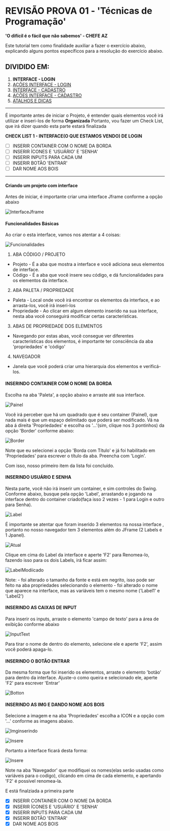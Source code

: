 # REVISÃO PROVA 01 - 'Técnicas de Programação' 

**'O difícil é o fácil que não sabemos' - CHEFE AZ**

Este tutorial tem como finalidade auxiliar a fazer o exercício abaixo, explicando alguns pontos específicos para a resolução do exercício abaixo.

## DIVIDIDO EM:
1. **INTERFACE - LOGIN**
2. [AÇÕES INTERFACE - LOGIN](02%20-%20AÇÕES%20INTERFACE%20-%20LOGIN.md)
3. [INTERFACE - CADASTRO](03%20-%20INTERFACE%20-CADASTRO.md)
4. [AÇÕES INTERFACE - CADASTRO](04%20-%20AÇÕES%20DA%20INTERFACE%20-%20CADASTRO.md)
5. [ATALHOS E DICAS](05%20-%20ATALHOS%20e%20DICAS.md)
---
É importante antes de iniciar o Projeto, é entender quais elementos você irá utilizar e inseri-los de forma <strong>Organizada</strong>
Portanto, vou fazer um Check List, que irá dizer quando esta parte estará finalizada

**CHECK LIST 1 - INTERFACE(O QUE ESTAMOS VENDO) DE LOGIN**
- [ ] INSERIR CONTAINER COM O NOME DA BORDA
- [ ] INSERIR ÍCONES E 'USUÁRIO' E 'SENHA'
- [ ] INSERIR INPUTS PARA CADA UM
- [ ] INSERIR BOTÃO 'ENTRAR'
- [ ] DAR NOME AOS BOIS

---

#### Criando um projeto com interface 
Antes de iniciar, é importante criar uma interface Jframe conforme a opção abaixo

![InterfaceJframe](img/01.png)


#### Funcionalidades Básicas
Ao criar o esta interface, vamos nos atentar a 4 coisas:

![Funcionalidades](img/02.png)


1. ABA CÓDIGO / PROJETO
  - Projeto - É a aba que mostra a interface e você adiciona seus elementos de interface.
  - Código - É a aba que você insere seu código, e dá funcionalidades para os elementos da interface.

2.  ABA PALETA / PROPRIEDADE
  - Paleta - Local onde você irá encontrar os elementos da interface, e ao arrasta-los, você irá inseri-los
  - Propriedade - Ao clicar em algum elemento inserido na sua interface, nesta aba você conseguirá modificar certas características.
  
3. ABAS DE PROPRIEDADE DOS ELEMENTOS
  - Navegando por estas abas, você consegue ver diferentes características dos elementos, é importante ter consciência da aba 'propriedades' e 'código'
  
4. NAVEGADOR
  - Janela que você poderá criar uma hierarquia dos elementos e verificá-los.
  
####  INSERINDO CONTAINER COM O NOME DA BORDA

Escolha na aba 'Paleta', a opção abaixo e arraste até sua interface.

![Painel](img/03.png)

Você irá perceber que há um quadrado que é seu container (Painel), que nada mais é que um espaço delimitado que poderá ser modificado.
Vá na aba á direita 'Propriedades' e escolha os '...'(sim, clique nos 3 pontinhos) da opção 'Border' conforme abaixo:

![Border](img/04.png)

Note que eu selecionei a opção 'Borda com Título' e já foi habilitado em 'Propriedades' para escrever o título da aba.
Preencha com 'Login'.

Com isso, nosso primeiro item da lista foi concluído.

####  INSERINDO USUÁRIO E SENHA

Nesta parte, você não irá inserir um container, e sim controles do Swing.
Conforme abaixo, busque pela opção 'Label', arrastando e jogando na interface dentro do container criado(faça isso 2 vezes - 1 para Login e outro para Senha).

![Label](img/05.png)

É importante se atentar que foram inserido 3 elementos na nossa interface , portanto no nosso navegador tem 3 elementos além do JFrame (2 Labels e 1 Jpanel).

![Atual](img/06.png)

Clique em cima do Label da interface e aperte 'F2' para Renomea-lo, fazendo isso para os dois Labels, irá ficar assim:

![LabelModiicado](img/07.png)

Note:
      - foi alterado o tamanho da fonte e está em negrito, isso pode ser feito na aba propriedades selecionando o elemento
      - foi alterado o nome que aparece na interface, mas as variáveis tem o mesmo nome ('Label1' e 'Label2')
      
####  INSERINDO AS CAIXAS DE INPUT

Para inserir os inputs, arraste o elemento 'campo de texto' para a área de exibição conforme abaixo

![InputText](img/08.png)

Para tirar o nome de dentro do elemento, selecione ele e aperte 'F2', assim você poderá apaga-lo.


####  INSERINDO O BOTÃO ENTRAR

Da mesma forma que foi inserido os elementos, arraste o elemento 'botão' para dentro da interface.
Ajuste-o como queira e selecionado ele, aperte 'F2' para escrever 'Entrar'

![Botton](img/09.png)

####  INSERINDO AS IMG E DANDO NOME AOS BOIS

Selecione a imagem e na aba 'Propriedades' escolha a ICON e a opção com '...' conforme as imagens abaixo.

![Imginserindo](img/10.png)

![Insere](img/11.png)

Portanto a interface ficará desta forma:

![Insere](img/12.png)

Note na aba 'Navegador' que modifiquei os nomes(elas serão usadas como variáveis para o codigo), clicando em cima de cada elemento, e apertando 'F2' é possível renomea-la.

E está finalziada a primeira parte

- [x] INSERIR CONTAINER COM O NOME DA BORDA
- [x] INSERIR ÍCONES E 'USUÁRIO' E 'SENHA'
- [x] INSERIR INPUTS PARA CADA UM
- [x] INSERIR BOTÃO 'ENTRAR'
- [x] DAR NOME AOS BOIS
